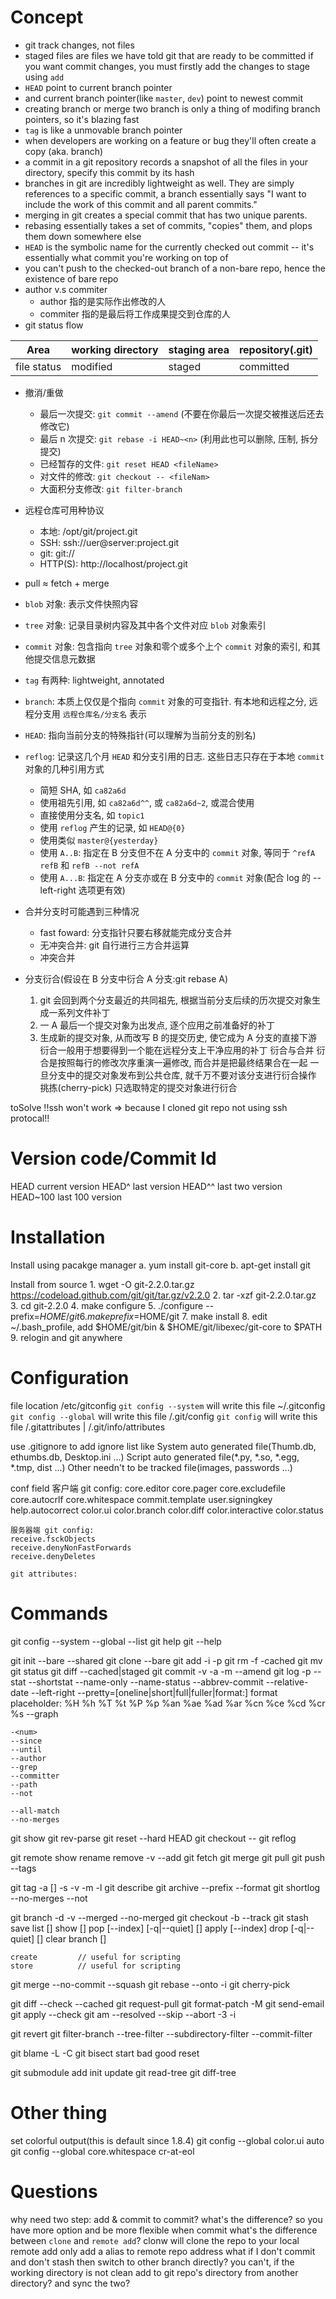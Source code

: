 # Concept

- git track changes, not files
- staged files are files we have told git that are ready to be committed
if you want commit changes, you must firstly add the changes to stage using `add`
- `HEAD` point to current branch pointer
- and current branch pointer(like `master`, `dev`) point to newest commit
- creating branch or merge two branch is only a thing of modifing branch pointers, so it's blazing fast
- `tag` is like a unmovable branch pointer
- when developers are working on a feature or bug they'll often create a copy (aka. branch)
- a commit in a git repository records a snapshot of all the files in your directory, specify this commit by its hash
- branches in git are incredibly lightweight as well. They are simply references to a specific commit, a branch essentially says "I want to include the work of this commit and all parent commits."
- merging in git creates a special commit that has two unique parents.
- rebasing essentially takes a set of commits, "copies" them, and plops them down somewhere else
- `HEAD` is the symbolic name for the currently checked out commit -- it's essentially what commit you're working on top of
- you can't push to the checked-out branch of a non-bare repo, hence the existence of bare repo
- author v.s commiter
    + author 指的是实际作出修改的人
    + commiter 指的是最后将工作成果提交到仓库的人
- git status flow

|Area       |working directory|staging area|repository(.git)|
|-----------|-----------------|------------|----------------|
|file status|modified         |staged      |committed       |

- 撤消/重做
    + 最后一次提交: `git commit --amend` (不要在你最后一次提交被推送后还去修改它)
    + 最后 n 次提交: `git rebase -i HEAD~<n>` (利用此也可以删除, 压制, 拆分提交)
    + 已经暂存的文件: `git reset HEAD <fileName>`
    + 对文件的修改: `git checkout -- <fileNam>`
    + 大面积分支修改: `git filter-branch`

- 远程仓库可用种协议
    - 本地: /opt/git/project.git
    - SSH: ssh://uer@server:project.git
    - git: git://
    - HTTP(S): http://localhost/project.git

- pull ≈ fetch + merge
- `blob` 对象: 表示文件快照内容
- `tree` 对象: 记录目录树内容及其中各个文件对应 `blob` 对象索引
- `commit` 对象: 包含指向 `tree` 对象和零个或多个上个 `commit` 对象的索引, 和其他提交信息元数据
- `tag` 有两种: lightweight, annotated
- `branch`: 本质上仅仅是个指向 `commit` 对象的可变指针. 有本地和远程之分, 远程分支用 `远程仓库名/分支名` 表示
- `HEAD`: 指向当前分支的特殊指针(可以理解为当前分支的别名)
- `reflog`: 记录这几个月 `HEAD` 和分支引用的日志. 这些日志只存在于本地
`commit` 对象的几种引用方式
    + 简短 SHA, 如 `ca82a6d`
    + 使用祖先引用, 如 `ca82a6d^^`, 或 `ca82a6d~2`, 或混合使用
    + 直接使用分支名, 如 `topic1`
    + 使用 `reflog` 产生的记录, 如 `HEAD@{0}`
    + 使用类似 `master@{yesterday}`
    + 使用 `A..B`: 指定在 B 分支但不在 A 分支中的 `commit` 对象, 等同于 `^refA refB` 和 `refB --not refA`
    + 使用 `A...B`: 指定在 A 分支亦或在 B 分支中的 `commit` 对象(配合 log 的 --left-right 选项更有效)
- 合并分支时可能遇到三种情况
    + fast foward: 分支指针只要右移就能完成分支合并
    + 无冲突合并: git 自行进行三方合并运算
    + 冲突合并
- 分支衍合(假设在 B 分支中衍合 A 分支:git rebase A)
    1. git 会回到两个分支最近的共同祖先, 根据当前分支后续的历次提交对象生成一系列文件补丁
    2. 一 A 最后一个提交对象为出发点, 逐个应用之前准备好的补丁
    3. 生成新的提交对象, 从而改写 B 的提交历史, 使它成为 A 分支的直接下游
    衍合一般用于想要得到一个能在远程分支上干净应用的补丁
衍合与合并
    衍合是按照每行的修改次序重演一遍修改, 而合并是把最终结果合在一起
    一旦分支中的提交对象发布到公共仓库, 就千万不要对该分支进行衍合操作
挑拣(cherry-pick)
    只选取特定的提交对象进行衍合

toSolve
    !!ssh won't work => because I cloned git repo not using ssh protocal!!

# Version code/Commit Id
<something like: cb926e7ea50ad11b8f9e909c05226233bf755030>
HEAD        current version
HEAD^       last version
HEAD^^  last two version
<and so on...>
HEAD~100    last 100 version

# Installation
Install using pacakge manager
    a. yum install git-core
    b. apt-get install git

Install from source
    1. wget -O git-2.2.0.tar.gz https://codeload.github.com/git/git/tar.gz/v2.2.0
    2. tar -xzf git-2.2.0.tar.gz
    3. cd git-2.2.0
    4. make configure
    5. ./configure --prefix=$HOME/git
    6. make prefix=$HOME/git
    7. make install
    8. edit ~/.bash_profile, add $HOME/git/bin & $HOME/git/libexec/git-core to $PATH
    9. relogin and git anywhere

# Configuration
file location
    /etc/gitconfig          `git config --system` will write this file
    ~/.gitconfig            `git config --global` will write this file
    <wd>/.git/config        `git config` will write this file
    <wd>/.gitattributes | <wd>/.git/info/attributes

use .gitignore to add ignore list like
    System auto generated file(Thumb.db, ethumbs.db, Desktop.ini ...)
    Script auto generated file(*.py, *.so, *.egg, *.tmp, dist ...)
    Other needn't to be tracked file(images, passwords ...)

conf field
    客户端 git config:
    core.editor
    core.pager
    core.excludefile
    core.autocrlf
    core.whitespace
    commit.template
    user.signingkey
    help.autocorrect
    color.ui
    color.branch
    color.diff
    color.interactive
    color.status

    服务器端 git config:
    receive.fsckObjects
    receive.denyNonFastForwards
    receive.denyDeletes

    git attributes:

# Commands
git config
    --system
    --global
    --list
git help <verb>
git <verb> --help

git init
    --bare
    --shared
git clone
    --bare
git add <file>
    -i
    -p
git rm
    -f
    -cached
git mv
git status
git diff
    --cached|staged
git commit
    -v
    -a
    -m
    --amend
git log
    -p
    --stat
    --shortstat
    --name-only
    --name-status
    --abbrev-commit
    --relative-date
    --left-right
    --pretty=[oneline|short|full|fuller|format:<format>]
        format placeholder: %H  %h  %T  %t  %P  %p  %an %ae %ad %ar %cn %ce %cd %cr %s
    --graph

    -<num>
    --since
    --until
    --author
    --grep
    --committer
    --path
    --not

    --all-match
    --no-merges
git show
git rev-parse
git reset
    --hard <versionCode>
    HEAD <filename>
git checkout -- <filename>
git reflog

git remote
    show
    rename
    remove
    -v
    --add <name> <repoURL>
git fetch
git merge
git pull
git push
    --tags

git tag
    -a  <annotedTagName> [<commitHash>]
    -s
    -v
    -m
    -l
git describe
git archive
    --prefix
    --format
git shortlog
    --no-merges
    --not

git branch
    -d
    -v
    --merged
    --no-merged
git checkout
    -b
    --track
git stash
    save
    list [<options>]
    show [<stash>]
    pop [--index] [-q|--quiet] [<stash>]
    apply [--index]
    drop [-q|--quiet] [<stash>]
    clear
    branch <branchname> [<stash>]

    create         // useful for scripting
    store          // useful for scripting
git merge
    --no-commit
    --squash
git rebase
    --onto
    -i
git cherry-pick


git diff
    --check
    --cached
git request-pull
git format-patch
    -M
git send-email
git apply
    --check
git am
    --resolved
    --skip
    --abort
    -3
    -i

git revert
git filter-branch
    --tree-filter
    --subdirectory-filter
    --commit-filter

git blame
    -L
    -C
git bisect
    start
    bad
    good
    reset

git submodule
    add
    init
    update
git read-tree
git diff-tree
# Other thing
set colorful output(this is default since 1.8.4)
    git config --global color.ui auto
    git config --global core.whitespace cr-at-eol

# Questions
why need two step: add & commit to commit? what's the difference?
    so you have more option and be more flexible when commit
what's the difference between `clone` and `remote add`?
    clonw will clone the repo to your local
    remote add only add a alias to remote repo address
what if I don't commit and don't stash then switch to other branch directly?
    you can't, if the working directory is not clean
add to git repo's directory from another directory? and sync the two?